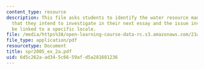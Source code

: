```yaml
---
content_type: resource
description: This file asks students to identify the water resource management issue
  that they intend to investigate in their next essay and the issue investigated should
  be linked to a specific locale.
file: /media/https%3A/open-learning-course-data-rc.s3.amazonaws.com/21w-730-3-writing-and-the-environment-spring-2005/6d5c262aad345c6659afd5a281681236_spr2005_ex_2a.pdf
file_type: application/pdf
resourcetype: Document
title: spr2005_ex_2a.pdf
uid: 6d5c262a-ad34-5c66-59af-d5a281681236
---
```

